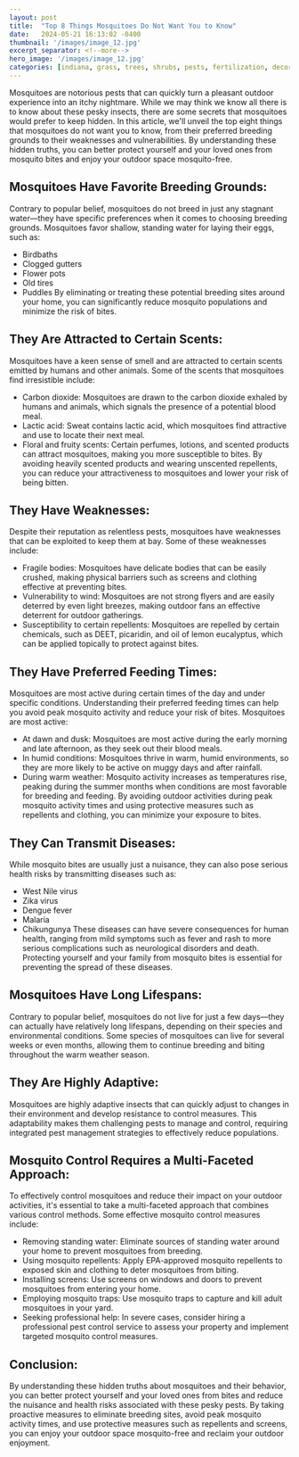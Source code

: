 ```yaml
---
layout: post
title:  "Top 8 Things Mosquitoes Do Not Want You to Know"
date:   2024-05-21 16:13:02 -0400
thumbnail: '/images/image_12.jpg'
excerpt_separator: <!--more-->
hero_image: '/images/image_12.jpg'
categories: [indiana, grass, trees, shrubs, pests, fertilization, decoration, curb appeal, garden, flowers, recreation]
---
```

Mosquitoes are notorious pests that can quickly turn a pleasant outdoor experience into an itchy nightmare. <!--more-->While we may think we know all there is to know about these pesky insects, there are some secrets that mosquitoes would prefer to keep hidden. In this article, we'll unveil the top eight things that mosquitoes do not want you to know, from their preferred breeding grounds to their weaknesses and vulnerabilities. By understanding these hidden truths, you can better protect yourself and your loved ones from mosquito bites and enjoy your outdoor space mosquito-free.

## Mosquitoes Have Favorite Breeding Grounds:
Contrary to popular belief, mosquitoes do not breed in just any stagnant water—they have specific preferences when it comes to choosing breeding grounds. Mosquitoes favor shallow, standing water for laying their eggs, such as:
* Birdbaths
* Clogged gutters
* Flower pots
* Old tires
* Puddles
By eliminating or treating these potential breeding sites around your home, you can significantly reduce mosquito populations and minimize the risk of bites.

## They Are Attracted to Certain Scents:
Mosquitoes have a keen sense of smell and are attracted to certain scents emitted by humans and other animals. Some of the scents that mosquitoes find irresistible include:
* Carbon dioxide: Mosquitoes are drawn to the carbon dioxide exhaled by humans and animals, which signals the presence of a potential blood meal.
* Lactic acid: Sweat contains lactic acid, which mosquitoes find attractive and use to locate their next meal.
* Floral and fruity scents: Certain perfumes, lotions, and scented products can attract mosquitoes, making you more susceptible to bites.
By avoiding heavily scented products and wearing unscented repellents, you can reduce your attractiveness to mosquitoes and lower your risk of being bitten.

## They Have Weaknesses:
Despite their reputation as relentless pests, mosquitoes have weaknesses that can be exploited to keep them at bay. Some of these weaknesses include:
* Fragile bodies: Mosquitoes have delicate bodies that can be easily crushed, making physical barriers such as screens and clothing effective at preventing bites.
* Vulnerability to wind: Mosquitoes are not strong flyers and are easily deterred by even light breezes, making outdoor fans an effective deterrent for outdoor gatherings.
* Susceptibility to certain repellents: Mosquitoes are repelled by certain chemicals, such as DEET, picaridin, and oil of lemon eucalyptus, which can be applied topically to protect against bites.

## They Have Preferred Feeding Times:
Mosquitoes are most active during certain times of the day and under specific conditions. Understanding their preferred feeding times can help you avoid peak mosquito activity and reduce your risk of bites. Mosquitoes are most active:
* At dawn and dusk: Mosquitoes are most active during the early morning and late afternoon, as they seek out their blood meals.
* In humid conditions: Mosquitoes thrive in warm, humid environments, so they are more likely to be active on muggy days and after rainfall.
* During warm weather: Mosquito activity increases as temperatures rise, peaking during the summer months when conditions are most favorable for breeding and feeding.
By avoiding outdoor activities during peak mosquito activity times and using protective measures such as repellents and clothing, you can minimize your exposure to bites.

## They Can Transmit Diseases:
While mosquito bites are usually just a nuisance, they can also pose serious health risks by transmitting diseases such as:
* West Nile virus
* Zika virus
* Dengue fever
* Malaria
* Chikungunya
These diseases can have severe consequences for human health, ranging from mild symptoms such as fever and rash to more serious complications such as neurological disorders and death. Protecting yourself and your family from mosquito bites is essential for preventing the spread of these diseases.

## Mosquitoes Have Long Lifespans:
Contrary to popular belief, mosquitoes do not live for just a few days—they can actually have relatively long lifespans, depending on their species and environmental conditions. Some species of mosquitoes can live for several weeks or even months, allowing them to continue breeding and biting throughout the warm weather season.

## They Are Highly Adaptive:
Mosquitoes are highly adaptive insects that can quickly adjust to changes in their environment and develop resistance to control measures. This adaptability makes them challenging pests to manage and control, requiring integrated pest management strategies to effectively reduce populations.

## Mosquito Control Requires a Multi-Faceted Approach:
To effectively control mosquitoes and reduce their impact on your outdoor activities, it's essential to take a multi-faceted approach that combines various control methods. Some effective mosquito control measures include:
* Removing standing water: Eliminate sources of standing water around your home to prevent mosquitoes from breeding.
* Using mosquito repellents: Apply EPA-approved mosquito repellents to exposed skin and clothing to deter mosquitoes from biting.
* Installing screens: Use screens on windows and doors to prevent mosquitoes from entering your home.
* Employing mosquito traps: Use mosquito traps to capture and kill adult mosquitoes in your yard.
* Seeking professional help: In severe cases, consider hiring a professional pest control service to assess your property and implement targeted mosquito control measures.

## Conclusion:
By understanding these hidden truths about mosquitoes and their behavior, you can better protect yourself and your loved ones from bites and reduce the nuisance and health risks associated with these pesky pests. By taking proactive measures to eliminate breeding sites, avoid peak mosquito activity times, and use protective measures such as repellents and screens, you can enjoy your outdoor space mosquito-free and reclaim your outdoor enjoyment.
